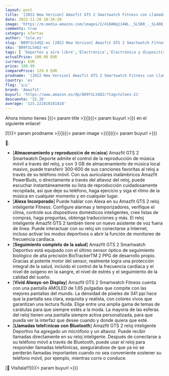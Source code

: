 ```yaml
---
layout: post
title: '[2022 New Version] Amazfit GTS 2 Smartwatch Fitness con Llamada Bluetooth Rastreador Actividad y de Frecuencia Cardíaca Monitor SpO2 Almacenamiento de Música 3 GB Alexa Incorporado 90+ Modo Deportivo'
date: 2022-11-20 18:34:20
image: 'https://m.media-amazon.com/images/I/410ANq114WL._SL500_._SL400_.jpg'
comments: true
category: ofertas
author: 'tole.es'
slug: 'B09Y1LS4Q2-es [2022 New Version] Amazfit GTS 2 Smartwatch Fitness con...'
sku: 'B09Y1LS4Q2-es'
tags: [ 'Deportes y aire libre','Electrónica','Electrónica y dispositivos para el deporte','Ordenadores de natación','Smartwatches','Tecnología para vestir','alexa','amazfit','🇪🇸', ]
actualPrice: 100.99 EUR
currency: EUR
price: 100.99
comparePrice: 129.9 EUR
prodname: '[2022 New Version] Amazfit GTS 2 Smartwatch Fitness con Llamada Bluetooth Rastreador Actividad y de Frecuencia Cardíaca Monitor SpO2 Almacenamiento de Música 3 GB Alexa Incorporado 90+ Modo Deportivo'
country: 'es'
flag: '🇪🇸'
brand: 'Amazfit'
buyurl: 'https://www.amazon.es/dp/B09Y1LS4Q2/?tag=tolees-21'
descuento: '22.26'
average: '115.221818181818'
---
```


Ahora mismo tienes [{{< param title >}}]({{< param buyurl >}}) en el siguiente enlace!

[![{{< param prodname >}}]({{< param image >}})]({{< param buyurl >}})

🔎:

- [𝐀𝐥𝐦𝐚𝐜𝐞𝐧𝐚𝐦𝐢𝐞𝐧𝐭𝐨 𝐲 𝐫𝐞𝐩𝐫𝐨𝐝𝐮𝐜𝐜𝐢ó𝐧 𝐝𝐞 𝐦ú𝐬𝐢𝐜𝐚] Amazfit GTS 2 Smartwatch Deporte admite el control de la reproducción de música móvil a través del reloj, y con 3 GB de almacenamiento de música local masivo, puede transferir 300-600 de sus canciones favoritas al reloj a través de su teléfono móvil. Con sus auriculares inalámbricos Amazfit PowerBuds, o directamente a través del altavoz del reloj, puede escuchar instantáneamente su lista de reproducción cuidadosamente recopilada, así que deje su teléfono, haga ejercicio y siga el ritmo de la música en cualquier momento y en cualquier lugar.
- [𝐀𝐥𝐞𝐱𝐚 𝐈𝐧𝐜𝐨𝐫𝐩𝐨𝐫𝐚𝐝𝐨] Puede hablar con Alexa en su Amazfit GTS 2 reloj inteligente Fitness. Configure alarmas y temporizadores, verifique el clima, controle sus dispositivos domésticos inteligentes, cree listas de compras, haga preguntas, obtenga traducciones y más. El reloj inteligente Amazfit GTS 2 también tiene un nuevo asistente de voz fuera de línea. Puede interactuar con su reloj sin conectarse a Internet, incluso activar los modos deportivos o abrir la función de monitoreo de frecuencia cardíaca.
- [𝐒𝐞𝐠𝐮𝐢𝐦𝐢𝐞𝐧𝐭𝐨 𝐜𝐨𝐦𝐩𝐥𝐞𝐭𝐨 𝐝𝐞 𝐥𝐚 𝐬𝐚𝐥𝐮𝐝] Amazfit GTS 2 Smartwatch Deportivo está equipado con el último sensor óptico de seguimiento biológico de alta precisión BioTrackerTM 2 PPG de desarrollo propio. Gracias al potente motor del sensor, realmente logra una protección integral de la salud, incluido el control de la frecuencia cardíaca y el nivel de oxígeno en la sangre, el nivel de estrés y el seguimiento de la calidad del sueño.
- [𝐕𝐢𝐯𝐢𝐝 𝐀𝐥𝐰𝐚𝐲𝐬-𝐨𝐧 𝐃𝐢𝐬𝐩𝐥𝐚𝐲] Amazfit GTS 2 Smartwatch Fitness cuenta con una pantalla AMOLED de 1,65 pulgadas que compite con las mejores pantallas del mundo. La densidad de píxeles de 341 ppi hace que la pantalla sea clara, exquisita y realista, con colores vivos que garantizan una lectura fluida. Elige entre una amplia gama de temas de carátulas para que siempre estés a la moda. La mayoría de las esferas del reloj tienen una pantalla siempre activa personalizada, para que pueda ver la interfaz que desee cuando y donde quiera que esté.
- [𝐋𝐥𝐚𝐦𝐚𝐝𝐚𝐬 𝐭𝐞𝐥𝐞𝐟ó𝐧𝐢𝐜𝐚𝐬 𝐜𝐨𝐧 𝐁𝐥𝐮𝐞𝐭𝐨𝐨𝐭𝐡] Amazfit GTS 2 reloj inteligente Deportivo ha agregado un micrófono y un altavoz. Puede recibir llamadas directamente en su reloj inteligente. Después de conectarse a su teléfono móvil a través de Bluetooth, puede usar el reloj para responder llamadas telefónicas, asegurándose de que ya no se perderán llamadas importantes cuando no sea conveniente sostener su teléfono móvil, por ejemplo, mientras corre o conduce.

[🛒 Visítala!!!]({{< param buyurl >}})
